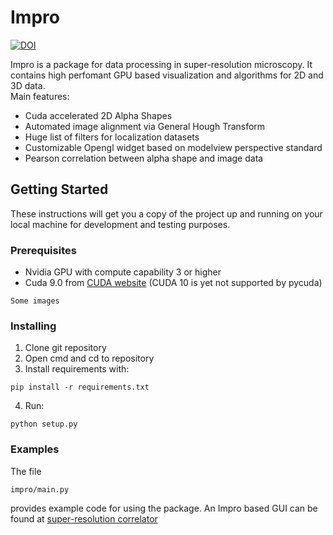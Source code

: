 # Impro
[![DOI](https://zenodo.org/badge/DOI/10.5281/zenodo.2620224.svg)](https://doi.org/10.5281/zenodo.2620224)

Impro is a package for data processing in super-resolution microscopy. It contains high perfomant
GPU based visualization and algorithms for 2D and 3D data. <br />
Main features:
* Cuda accelerated 2D Alpha Shapes
* Automated image alignment via General Hough Transform
* Huge list of filters for localization datasets
* Customizable Opengl widget based on modelview perspective standard
* Pearson correlation between alpha shape and image data

## Getting Started

These instructions will get you a copy of the project up and running on your local machine for development and testing purposes. 

### Prerequisites

* Nvidia GPU with compute capability 3 or higher
* Cuda 9.0 from [CUDA website](https://developer.nvidia.com/cuda-90-download-archive) (CUDA 10 is yet not supported by pycuda)

```
Some images
```

### Installing

1. Clone git repository
2. Open cmd and cd to repository
3. Install requirements with:
```
pip install -r requirements.txt
```
4. Run:
```
python setup.py
```

### Examples
The file
```
impro/main.py
```
provides example code for using the package. An Impro based GUI can be found at [super-resolution correlator](https://github.com/super-resolution/Super-resolution-correlator)
